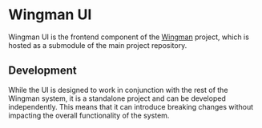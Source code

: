 # Wingman UI
Wingman UI is the frontend component of the [Wingman](https://github.com/FoRVaiS/wingman/) project, which is hosted as a submodule of the main project repository.

## Development
While the UI is designed to work in conjunction with the rest of the Wingman system, it is a standalone project and can be developed independently. This means that it can introduce breaking changes without impacting the overall functionality of the system.
